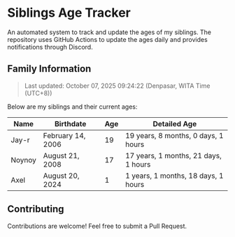 # Siblings Age Tracker

An automated system to track and update the ages of my siblings. The repository uses GitHub Actions to update the ages daily and provides notifications through Discord.

## Family Information

> Last updated: October 07, 2025 09:24:22 (Denpasar, WITA Time (UTC+8))

Below are my siblings and their current ages:

| Name | Birthdate | Age | Detailed Age |
|------|-----------|-----|-------------|
| Jay-r | February 14, 2006 | 19 | 19 years, 8 months, 0 days, 1 hours |
| Noynoy | August 21, 2008 | 17 | 17 years, 1 months, 21 days, 1 hours |
| Axel | August 20, 2024 | 1 | 1 years, 1 months, 18 days, 1 hours |

## Contributing

Contributions are welcome! Feel free to submit a Pull Request.